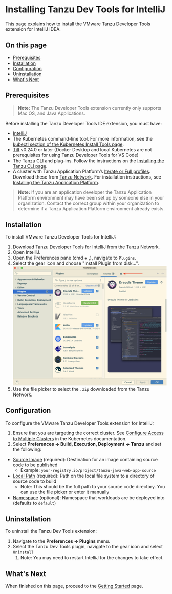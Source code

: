 # Installing Tanzu Dev Tools for IntelliJ

This page explains how to install the VMware Tanzu Developer Tools extension for IntelliJ IDEA.

## <a id=on-this-page></a> On this page

- [Prerequisites](#-prerequisites)
- [Installation](#-installation)
- [Configuration](#-configuration)
- [Uninstallation](#-uninstallation)
- [What's Next](#-whats-next)

## <a id="prerequisites"></a> Prerequisites

> **Note:** The Tanzu Developer Tools extension currently only supports Mac OS, and Java Applications.

Before installing the Tanzu Developer Tools IDE extension, you must have:

- [IntelliJ](https://www.jetbrains.com/idea/download/#section=mac)
- The Kubernetes command-line tool. For more information, see the [kubectl section of the Kubernetes Install Tools page](https://kubernetes.io/docs/tasks/tools/#kubectl).
- [Tilt](https://docs.tilt.dev/install.html) v0.24.0 or later (Docker Desktop and local Kubernetes are not prerequisites for using Tanzu Developer Tools for VS Code)
- The Tanzu CLI and plug-ins. Follow the instructions on the [Installing the Tanzu CLI page](https://github.com/pivotal/docs-tap/blob/main/install-tanzu-cli.md#-install-or-update-the-tanzu-cli-and-plug-ins).
- A cluster with Tanzu Application Platform’s [Iterate or Full profiles](https://github.com/pivotal/docs-tap/blob/main/install.md#-install-your-tanzu-application-platform-profile). Download these from [Tanzu Network](https://network.tanzu.vmware.com/products/tanzu-application-platform/). For installation instructions, see [Installing the Tanzu Application Platform](https://github.com/pivotal/docs-tap/blob/main/install.md).

> **Note:** If you are an application developer the Tanzu Application Platform environment may have been set up by someone else in your organization. Contact the correct group within your organization to determine if a Tanzu Application Platform environment already exists.

## <a id="installation"></a> Installation

To install VMware Tanzu Developer Tools for IntelliJ:

1. Download Tanzu Developer Tools for IntelliJ from the Tanzu Network.
1. Open IntelliJ.
  1. Open the Preferences pane (cmd + ,), navigate to `Plugins`.
  2. Select the gear icon and choose "Install Plugin from disk...".
  ![Gear icon inside the Plugins Preferences pane.](../images/intellij-gearIconPrefs.png)
  1. Use the file picker to select the `.zip` downloaded from the Tanzu Network.

## <a id="configuration"></a> Configuration

To configure the VMware Tanzu Developer Tools extension for IntelliJ:
1. Ensure that you are targeting the correct cluster. See [Configure Access to Multiple Clusters](https://kubernetes.io/docs/tasks/access-application-cluster/configure-access-multiple-clusters/) in the Kubernetes documentation.
1. Select **Preferences -> Build, Execution, Deployment -> Tanzu** and set the following:
- [Source Image](glossary.md#source-image) (required): Destination for an image containing source code to be published
  - Example: `your-registry.io/project/tanzu-java-web-app-source`
- [Local Path](glossary.md#local-path) (required): Path on the local file system to a directory of source code to build
  - Note: This should be the full path to your source code directory. You can use the file picker or enter it manually
- [Namespace](glossary.md#namespace) (optional): Namespace that workloads are be deployed into (defaults to `default`)

## <a id="uninstallation"></a> Uninstallation

To uninstall the Tanzu Dev Tools extension:
1. Navigate to the **Preferences -> Plugins** menu.
2. Select the Tanzu Dev Tools plugin, navigate to the gear icon and select `Uninstall`
   1. Note: You may need to restart IntelliJ for the changes to take effect.

## <a id="whats-next"></a> What's Next

When finished on this page, proceed to the [Getting Started](getting-started.md) page.
